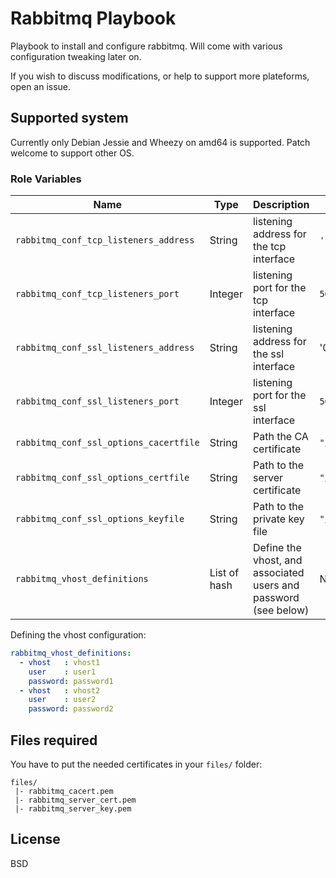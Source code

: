 # Rabbitmq Playbook

Playbook to install and configure rabbitmq. Will come with various
configuration tweaking later on.

If you wish to discuss modifications, or help to support more plateforms, open
an issue.

## Supported system

Currently only Debian Jessie and Wheezy on amd64 is supported. Patch welcome to
support other OS.

### Role Variables

|Name|Type|Description|Default|
|----|----|-----------|-------|
`rabbitmq_conf_tcp_listeners_address`|String|listening address for the tcp interface|`''`
`rabbitmq_conf_tcp_listeners_port`|Integer|listening port for the tcp interface|`5672`
`rabbitmq_conf_ssl_listeners_address`|String|listening address for the ssl interface|'0.0.0.0'`
`rabbitmq_conf_ssl_listeners_port`|Integer|listening port for the ssl interface|`5671`
`rabbitmq_conf_ssl_options_cacertfile`|String|Path the CA certificate|`"/etc/rabbitmq/ssl/cacert.pem"`
`rabbitmq_conf_ssl_options_certfile`|String|Path to the server certificate|`"/etc/rabbitmq/ssl/server_cert.pem"`
`rabbitmq_conf_ssl_options_keyfile`|String|Path to the private key file|`"/etc/rabbitmq/ssl/server_key.pem"`
`rabbitmq_vhost_definitions`|List of hash|Define the vhost, and associated users and password (see below)|Not defined

Defining the vhost configuration:

```yaml
rabbitmq_vhost_definitions:
  - vhost   : vhost1
    user    : user1
    password: password1
  - vhost   : vhost2
    user    : user2
    password: password2
```

## Files required

You have to put the needed certificates in your `files/` folder:

    files/
     |- rabbitmq_cacert.pem
     |- rabbitmq_server_cert.pem
     |- rabbitmq_server_key.pem

## License

BSD
